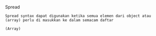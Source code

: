 Spread 

    Spread syntax dapat digunakan ketika semua elemen dari object atau (array) perlu di masukkan ke dalam semacam daftar

    (Array)